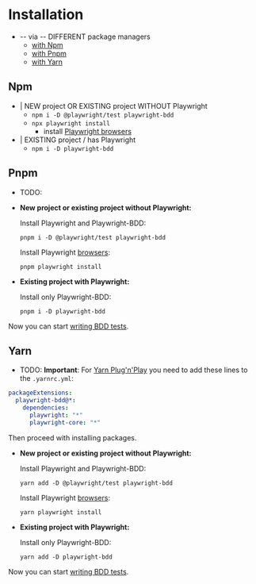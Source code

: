 # Installation

* -- via -- DIFFERENT package managers
  - [with Npm](#npm)
  - [with Pnpm](#pnpm)
  - [with Yarn](#yarn)

## Npm

* | NEW project OR EXISTING project WITHOUT Playwright
  * `npm i -D @playwright/test playwright-bdd`
  * `npx playwright install`
    * install [Playwright browsers](https://playwright.dev/docs/browsers)
* | EXISTING project / has Playwright
  * `npm i -D playwright-bdd`

## Pnpm

* TODO:
- **New project or existing project without Playwright:**

    Install Playwright and Playwright-BDD:
    ```
    pnpm i -D @playwright/test playwright-bdd 
    ```

    Install Playwright [browsers](https://playwright.dev/docs/browsers):
    ```
    pnpm playwright install
    ```

- **Existing project with Playwright:**

    Install only Playwright-BDD:
    ```
    pnpm i -D playwright-bdd 
    ```

Now you can start [writing BDD tests](getting-started/write-first-test.md).

## Yarn

* TODO:
**Important**: For [Yarn Plug'n'Play](https://yarnpkg.com/features/pnp) you need to add these lines to the `.yarnrc.yml`:

```yml
packageExtensions: 
  playwright-bdd@*: 
    dependencies: 
      playwright: "*"
      playwright-core: "*"
```

Then proceed with installing packages.

- **New project or existing project without Playwright:**

    Install Playwright and Playwright-BDD:
    ```
    yarn add -D @playwright/test playwright-bdd 
    ```

    Install Playwright [browsers](https://playwright.dev/docs/browsers):
    ```
    yarn playwright install
    ```

- **Existing project with Playwright:**

    Install only Playwright-BDD:
    ```
    yarn add -D playwright-bdd 
    ```

Now you can start [writing BDD tests](getting-started/write-first-test.md).
